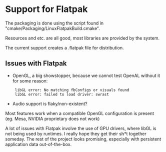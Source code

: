 # Support for Flatpak

The packaging is done using the script found in "cmake/Packaging/LinuxFlatpakBuild.cmake".

Resources and etc. are all good, most libraries are provided by the system.

The current support creates a .flatpak file for distribution.

## Issues with Flatpak

 - OpenGL, a big showstopper, because we cannot test OpenAL without it for some reason:

        libGL error: No matching fbConfigs or visuals found
        libGL error: failed to load driver: swrast

 - Audio support is flaky/non-existent?

Most features work when a compatible OpenGL configuration is present (eg. Mesa, NVIDIA proprietary does not work)

A lot of issues with Flatpak involve the use of GPU drivers, where libGL is not being used by runtimes.
I really hope they get their sh*t together someday.
The rest of the project looks promising, especially with persistent application data out-of-the-box.
